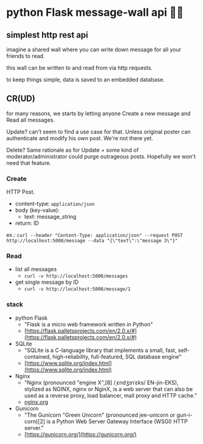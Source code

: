 # python Flask message-wall api 🐍🧱
## simplest http rest api

imagine a shared wall where you can write down message for all your friends to read.

this wall can be written to and read from via http requests.

to keep things simple, data is saved to an embedded database. 

## CR(UD)
for many reasons, we starts by letting anyone Create a new message and Read all messages.

Update? can't seem to find a use case for that. Unless original poster can authenticate and modify his own post. We're not there yet.

Delete? Same rationale as for Update + some kind of moderator/administrator could purge outrageous posts. Hopefully we won't need that feature.

### Create
HTTP Post.

- content-type: `application/json`
- body (key-value):
  - text: message_string
- return: ID

ex.: `curl --header "Content-Type: application/json" --request POST http://localhost:5000/message --data "{\"text\":\"message 3\"}"`

### Read
- list all messages
  - `curl -v http://localhost:5000/messages`
- get single message by ID
  - `curl -v http://localhost:5000/message/1`

### stack
- python Flask
    - "Flask is a micro web framework written in Python"
    - [https://flask.palletsprojects.com/en/2.0.x/#](https://flask.palletsprojects.com/en/2.0.x/#)
- SQLite
  - "SQLite is a C-language library that implements a small, fast, self-contained, high-reliability, full-featured, SQL database engine"
  - [https://www.sqlite.org/index.html](https://www.sqlite.org/index.html)
- Nginx
  - "Nginx (pronounced "engine X",[8] /ˌɛndʒɪnˈɛks/ EN-jin-EKS), stylized as NGINX, nginx or NginX, is a web server that can also be used as a reverse proxy, load balancer, mail proxy and HTTP cache."
  - [nginx.org](nginx.org)
- Gunicorn
  - "The Gunicorn "Green Unicorn" (pronounced jee-unicorn or gun-i-corn)[2] is a Python Web Server Gateway Interface (WSGI) HTTP server."
  - [https://gunicorn.org/](https://gunicorn.org/)